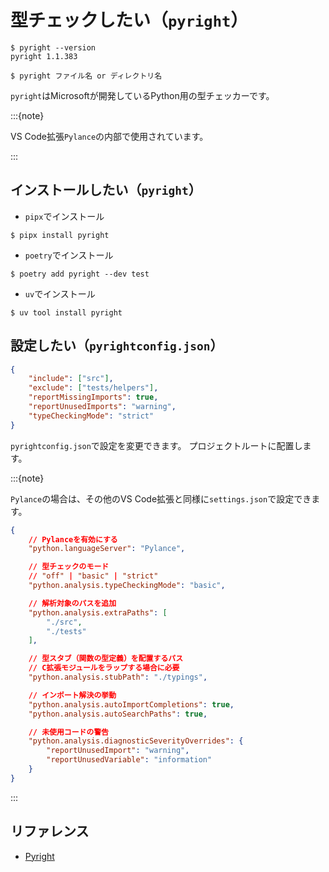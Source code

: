 # 型チェックしたい（`pyright`）

```console
$ pyright --version
pyright 1.1.383

$ pyright ファイル名 or ディレクトリ名
```

`pyright`はMicrosoftが開発しているPython用の型チェッカーです。

:::{note}

VS Code拡張`Pylance`の内部で使用されています。

:::

## インストールしたい（`pyright`）

- `pipx`でインストール

```console
$ pipx install pyright
```

- `poetry`でインストール

```console
$ poetry add pyright --dev test
```

- `uv`でインストール

```console
$ uv tool install pyright
```

## 設定したい（`pyrightconfig.json`）

```json
{
    "include": ["src"],
    "exclude": ["tests/helpers"],
    "reportMissingImports": true,
    "reportUnusedImports": "warning",
    "typeCheckingMode": "strict"
}
```

`pyrightconfig.json`で設定を変更できます。
プロジェクトルートに配置します。

:::{note}

`Pylance`の場合は、その他のVS Code拡張と同様に`settings.json`で設定できます。

```json
{
    // Pylanceを有効にする
    "python.languageServer": "Pylance",

    // 型チェックのモード
    // "off" | "basic" | "strict"
    "python.analysis.typeCheckingMode": "basic",

    // 解析対象のパスを追加
    "python.analysis.extraPaths": [
        "./src",
        "./tests"
    ],

    // 型スタブ（関数の型定義）を配置するパス
    // C拡張モジュールをラップする場合に必要
    "python.analysis.stubPath": "./typings",

    // インポート解決の挙動
    "python.analysis.autoImportCompletions": true,
    "python.analysis.autoSearchPaths": true,

    // 未使用コードの警告
    "python.analysis.diagnosticSeverityOverrides": {
        "reportUnusedImport": "warning",
        "reportUnusedVariable": "information"
    }
}
```

:::

## リファレンス

- [Pyright](https://microsoft.github.io/pyright/#/)

